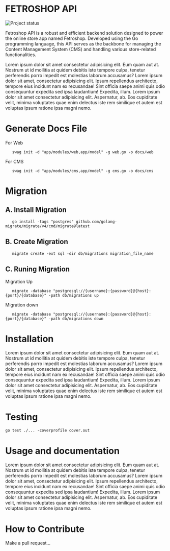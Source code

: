 FETROSHOP API
=================
![Project status](https://img.shields.io/badge/version-1.0.0-green.svg)

Fetroshop API is a robust and efficient backend solution designed to power the online store app named Fetroshop. Developed using the Go programming language, this API serves as the backbone for managing the Content Management System (CMS) and handling various store-related functionalities.

Lorem ipsum dolor sit amet consectetur adipisicing elit. Eum quam aut at. Nostrum ut id mollitia at quidem debitis iste tempore culpa, tenetur perferendis porro impedit est molestias laborum accusamus? Lorem ipsum dolor sit amet, consectetur adipisicing elit. Ipsum repellendus architecto, tempore eius incidunt nam ex recusandae! Sint officia saepe animi quis odio consequuntur expedita sed ipsa laudantium! Expedita, illum. Lorem ipsum dolor sit amet consectetur adipisicing elit. Aspernatur, ab. Eos cupiditate velit, minima voluptates quae enim delectus iste rem similique et autem est voluptas ipsum ratione ipsa magni nemo.

Generate Docs File
=================

For Web
```
   swag init -d "app/modules/web,app/model" -g web.go -o docs/web
```

For CMS
```
   swag init -d "app/modules/cms,app/model" -g cms.go -o docs/cms
```

Migration
=================
## A. Install Migration
```
   go install -tags "postgres" github.com/golang-migrate/migrate/v4/cmd/migrate@latest
```
## B. Create Migration
```
   migrate create -ext sql -dir db/migrations migration_file_name
```
## C. Runing Migration
Migration Up
```
   migrate -database "postgresql://{username}:{password}@{host}:{port}/{database}" -path db/migrations up
```
Migration down
```
   migrate -database "postgresql://{username}:{password}@{host}:{port}/{database}" -path db/migrations down
```

Installation
=================
Lorem ipsum dolor sit amet consectetur adipisicing elit. Eum quam aut at. Nostrum ut id mollitia at quidem debitis iste tempore culpa, tenetur perferendis porro impedit est molestias laborum accusamus? Lorem ipsum dolor sit amet, consectetur adipisicing elit. Ipsum repellendus architecto, tempore eius incidunt nam ex recusandae! Sint officia saepe animi quis odio consequuntur expedita sed ipsa laudantium! Expedita, illum. Lorem ipsum dolor sit amet consectetur adipisicing elit. Aspernatur, ab. Eos cupiditate velit, minima voluptates quae enim delectus iste rem similique et autem est voluptas ipsum ratione ipsa magni nemo.

Testing
=================
```
go test ./... -coverprofile cover.out
```

Usage and documentation
=================
Lorem ipsum dolor sit amet consectetur adipisicing elit. Eum quam aut at. Nostrum ut id mollitia at quidem debitis iste tempore culpa, tenetur perferendis porro impedit est molestias laborum accusamus? Lorem ipsum dolor sit amet, consectetur adipisicing elit. Ipsum repellendus architecto, tempore eius incidunt nam ex recusandae! Sint officia saepe animi quis odio consequuntur expedita sed ipsa laudantium! Expedita, illum. Lorem ipsum dolor sit amet consectetur adipisicing elit. Aspernatur, ab. Eos cupiditate velit, minima voluptates quae enim delectus iste rem similique et autem est voluptas ipsum ratione ipsa magni nemo.

How to Contribute
=================
Make a pull request...